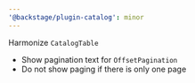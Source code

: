 ```yaml
---
'@backstage/plugin-catalog': minor
---
```


Harmonize `CatalogTable`

- Show pagination text for `OffsetPagination`
- Do not show paging if there is only one page
